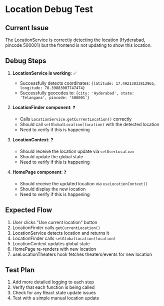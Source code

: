 # Location Debug Test

## Current Issue
The LocationService is correctly detecting the location (Hyderabad, pincode 500001) but the frontend is not updating to show this location.

## Debug Steps

1. **LocationService is working**: ✅
   - Successfully detects coordinates: `{latitude: 17.49213033812965, longitude: 78.39883007747474}`
   - Successfully geocodes to: `{city: 'Hyderabad', state: 'Telangana', pincode: '500001'}`

2. **LocationFinder component**: ❓
   - Calls `LocationService.getCurrentLocation()` correctly
   - Should call `setGlobalLocation(location)` with the detected location
   - Need to verify if this is happening

3. **LocationContext**: ❓
   - Should receive the location update via `setUserLocation`
   - Should update the global state
   - Need to verify if this is happening

4. **HomePage component**: ❓
   - Should receive the updated location via `useLocationContext()`
   - Should display the new location
   - Need to verify if this is happening

## Expected Flow
1. User clicks "Use current location" button
2. LocationFinder calls `getCurrentLocation()`
3. LocationService detects location and returns it
4. LocationFinder calls `setGlobalLocation(location)`
5. LocationContext updates global state
6. HomePage re-renders with new location
7. useLocationTheaters hook fetches theaters/events for new location

## Test Plan
1. Add more detailed logging to each step
2. Verify that each function is being called
3. Check for any React state update issues
4. Test with a simple manual location update
